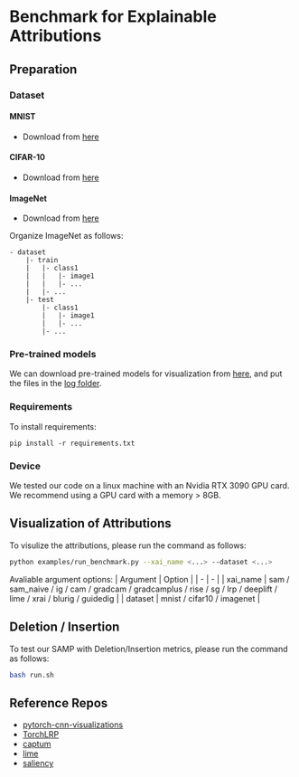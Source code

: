 # Benchmark for Explainable Attributions

## Preparation

### Dataset

#### MNIST

- Download from [here](http://yann.lecun.com/exdb/mnist/)

#### CIFAR-10

- Download from [here](https://www.cs.toronto.edu/~kriz/cifar.html)

#### ImageNet

- Download from [here](https://www.image-net.org/)

Organize ImageNet as follows:

```
- dataset
    |- train
    |   |- class1
    |   |   |- image1
    |   |   |- ...
    |   |- ...
    |- test
        |- class1
        |   |- image1
        |   |- ...
        |- ...
```

### Pre-trained models

We can download pre-trained models for visualization from [here](https://ufile.io/utqk0zrc), and put the files in the [log folder](log).

### Requirements

To install requirements:

```setup
pip install -r requirements.txt
```

### Device 

We tested our code on a linux machine with an Nvidia RTX 3090 GPU card. We recommend using a GPU card with a memory > 8GB.

## Visualization of Attributions

To visulize the attributions, please run the command as follows:
```bash
python examples/run_benchmark.py --xai_name <...> --dataset <...>
```

Avaliable argument options:
| Argument | Option |
| - | - |
| xai_name | sam / sam_naive / ig / cam / gradcam / gradcamplus / rise / sg / lrp / deeplift / lime / xrai / blurig / guidedig |
| dataset | mnist / cifar10 / imagenet |

## Deletion / Insertion

To test our SAMP with Deletion/Insertion metrics, please run the command as follows:
```bash
bash run.sh
```

## Reference Repos

- [pytorch-cnn-visualizations](https://github.com/utkuozbulak/pytorch-cnn-visualizations)
- [TorchLRP](https://github.com/fhvilshoj/TorchLRP)
- [captum](https://github.com/pytorch/captum)
- [lime](https://github.com/marcotcr/lime)
- [saliency](https://github.com/PAIR-code/saliency)